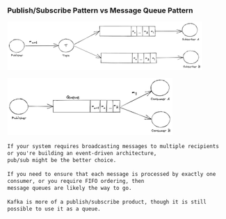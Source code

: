 ### Publish/Subscribe Pattern vs Message Queue Pattern
![Pub-Sub](images/pub-sub.png)  

![Queue](images/queue.png)  

	If your system requires broadcasting messages to multiple recipients or you're building an event-driven architecture, 
	pub/sub might be the better choice. 
 
 	If you need to ensure that each message is processed by exactly one consumer, or you require FIFO ordering, then 
  	message queues are likely the way to go.

	Kafka is more of a publish/subscribe product, though it is still possible to use it as a queue.
 
